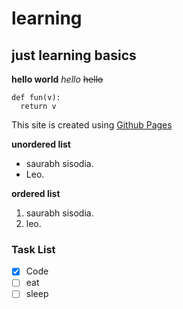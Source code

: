 # learning
## just learning basics
**hello world**
*hello*
~~hello~~

```
def fun(v):
  return v
```

This site is created using [Github Pages](https://www.google.com)

**unordered list**
- saurabh sisodia.
- Leo.

**ordered list**
1. saurabh sisodia.
2. leo.

### Task List ###
- [x] Code
- [ ] eat
- [ ] sleep
